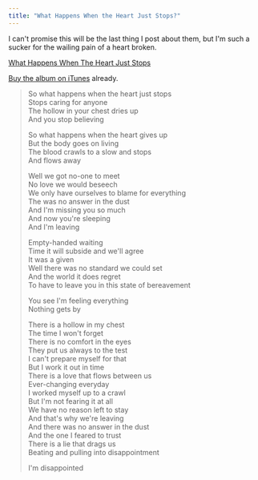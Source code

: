 ```yaml
---
title: "What Happens When the Heart Just Stops?"
---
```

<p>I can't promise this will be the last thing I post about them, but I'm such a sucker for the wailing pain of a heart broken.</p>
<p><a href='https://chrisenns.com/wp-content/uploads/2009/11/What-Happens-When-The-Heart-Just-Stops1.mp3' class="wpaudio" >What Happens When The Heart Just Stops</a></p>
<p><a href="http://click.linksynergy.com/fs-bin/stat?id=6PFrOqNV4B8&offerid=146261&type=3&subid=0&tmpid=1826&RD_PARM1=http%253A%252F%252Fitunes.apple.com%252Fca%252Falbum%252Fstrict-joy-deluxe-edition%252Fid334528009%253Fuo%253D4%2526partnerId%253D30" target="itunes_store">Buy the album on iTunes</a> already.</p>
<blockquote><p>So what happens when the heart just stops<br />
Stops caring for anyone<br />
The hollow in your chest dries up<br />
And you stop believing</p>
<p>So what happens when the heart gives up<br />
But the body goes on living<br />
The blood crawls to a slow and stops<br />
And flows away</p>
<p>Well we got no-one to meet<br />
No love we would beseech<br />
We only have ourselves to blame for everything<br />
The was no answer in the dust<br />
And I'm missing you so much<br />
And now you're sleeping<br />
And I'm leaving</p>
<p>Empty-handed waiting<br />
Time it will subside and we'll agree<br />
It was a given<br />
Well there was no standard we could set<br />
And the world it does regret<br />
To have to leave you in this state of bereavement</p>
<p>You see I'm feeling everything<br />
Nothing gets by</p>
<p>There is a hollow in my chest<br />
The time I won't forget<br />
There is no comfort in the eyes<br />
They put us always to the test<br />
I can't prepare myself for that<br />
But I work it out in time<br />
There is a love that flows between us<br />
Ever-changing everyday<br />
I worked myself up to a crawl<br />
But I'm not fearing it at all<br />
We have no reason left to stay<br />
And that's why we're leaving<br />
And there was no answer in the dust<br />
And the one I feared to trust<br />
There is a lie that drags us<br />
Beating and pulling into disappointment</p>
<p>I'm disappointed</p></blockquote>
